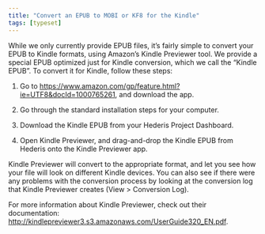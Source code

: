 ```yaml
---
title: "Convert an EPUB to MOBI or KF8 for the Kindle"
tags: [typeset]
---
```

 
<html><body><section data-type="chapter" class="hsecchapter" data-hederis-type="hsecchapter" id="convert-to-kindle" data-pi-attrs="id: convert-to-kindle; data-tags: typeset;" role="doc-chapter" data-tags="typeset" data-author-name=" " data-book-title=" " title="Convert an EPUB to MOBI or KF8 for the Kindle"><p class="hblkp" data-hederis-type="hblkp" id="pdwfYTX5E">While we only currently provide EPUB files, it&#8217;s fairly simple to convert your EPUB to Kindle formats, using Amazon&#8217;s Kindle Previewer tool. We provide a special EPUB optimized just for Kindle conversion, which we call the &#8220;Kindle EPUB&#8221;. To convert it for Kindle, follow these steps:</p><ol class="hwprnumlist" data-hederis-type="hwprnumlist" id="pCvpFEgfn"><li class="hblkoli" data-hederis-type="hblkoli" id="lihvnEKCVU"><p class="hblkoli" data-hederis-type="hblklip" id="pvAdURiCh">Go to <a href="https://www.amazon.com/gp/feature.html?ie=UTF8&amp;docId=1000765261" data-hederis-type="hspana" id="ptJ9nIUgA"><span class="Hyperlink" data-hederis-type="hspnspan" id="pgLa1FoyE">https://www.amazon.com/gp/feature.html?ie=UTF8&amp;docId=1000765261</span></a>, and download the app.</p></li><li class="hblkoli" data-hederis-type="hblkoli" id="liSMNmsRFJ"><p class="hblkoli" data-hederis-type="hblklip" id="p1yKFC2zf">Go through the standard installation steps for your computer.</p></li><li class="hblkoli" data-hederis-type="hblkoli" id="li9V63e4wr"><p class="hblkoli" data-hederis-type="hblklip" id="p1gI8COFm">Download the Kindle EPUB from your Hederis Project Dashboard.</p></li><li class="hblkoli" data-hederis-type="hblkoli" id="li9U5yfVg7"><p class="hblkoli" data-hederis-type="hblklip" id="poyWtMyqW">Open Kindle Previewer, and drag-and-drop the Kindle EPUB from Hederis onto the Kindle Previewer app.</p></li></ol><p class="hblkp" data-hederis-type="hblkp" id="p7BqA3BY8">Kindle Previewer will convert to the appropriate format, and let you see how your file will look on different Kindle devices. You can also see if there were any problems with the conversion process by looking at the conversion log that Kindle Previewer creates (View &gt; Conversion Log).</p><p class="hblkp" data-hederis-type="hblkp" id="pUh3gBzD0">For more information about Kindle Previewer, check out their documentation: <a href="http://kindlepreviewer3.s3.amazonaws.com/UserGuide320_EN.pdf" data-hederis-type="hspana" id="p6KkIQtan"><span class="Hyperlink" data-hederis-type="hspnspan" id="p5HCHILkW">http://kindlepreviewer3.s3.amazonaws.com/UserGuide320_EN.pdf</span></a>.</p></section></body></html>
